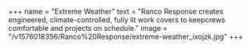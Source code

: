 +++
name = "Extreme Weather"
text = "Ranco Response creates engineered, climate-controlled, fully lit work covers to keepcrews comfortable and projects on schedule."
image = "/v1576018356/Ranco%20Response/extreme-weather_ixojzk.jpg"
+++